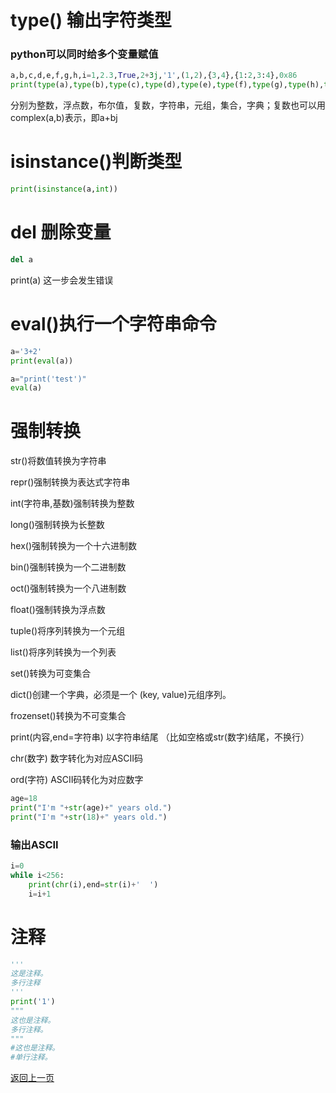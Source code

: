 # type() 输出字符类型

### python可以同时给多个变量赋值


```python
a,b,c,d,e,f,g,h,i=1,2.3,True,2+3j,'1',(1,2),{3,4},{1:2,3:4},0x86
print(type(a),type(b),type(c),type(d),type(e),type(f),type(g),type(h),type(i))
```

分别为整数，浮点数，布尔值，复数，字符串，元组，集合，字典；复数也可以用complex(a,b)表示，即a+bj

# isinstance()判断类型


```python
print(isinstance(a,int))
```

# del 删除变量


```python
del a
```

print(a) 这一步会发生错误

# eval()执行一个字符串命令


```python
a='3+2'
print(eval(a))
```


```python
a="print('test')"
eval(a) 
```

# 强制转换  

str()将数值转换为字符串 

repr()强制转换为表达式字符串 

int(字符串,基数)强制转换为整数 

long()强制转换为长整数 

hex()强制转换为一个十六进制数 

bin()强制转换为一个二进制数 

oct()强制转换为一个八进制数 

float()强制转换为浮点数 

tuple()将序列转换为一个元组 

list()将序列转换为一个列表 

set()转换为可变集合 

dict()创建一个字典，必须是一个 (key, value)元组序列。 

frozenset()转换为不可变集合 

print(内容,end=字符串) 以字符串结尾  （比如空格或str(数字)结尾，不换行） 

chr(数字) 数字转化为对应ASCII码 

ord(字符) ASCII码转化为对应数字


```python
age=18
print("I'm "+str(age)+" years old.")
print("I'm "+str(18)+" years old.")
```

### 输出ASCII


```python
i=0
while i<256:
	print(chr(i),end=str(i)+'  ')
	i=i+1
```

# 注释


```python
'''
这是注释。
多行注释
'''
print('1')
"""
这也是注释。
多行注释。
"""
#这也是注释。
#单行注释。 
```

[返回上一页](python.md)